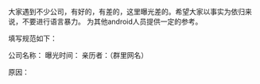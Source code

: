 大家遇到不少公司，有好的，有差的，这里曝光差的。希望大家以事实为依归来说，不要进行语言暴力。
为其他android人员提供一定的参考。

填写规范如下：

公司名称：
曝光时间：
亲历者：（群里网名）

原因：
